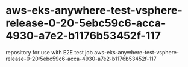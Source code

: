 # aws-eks-anywhere-test-vsphere-release-0-20-5ebc59c6-acca-4930-a7e2-b1176b53452f-117
repository for use with E2E test job aws-eks-anywhere-test-vsphere-release-0-20:5ebc59c6-acca-4930-a7e2-b1176b53452f-117
